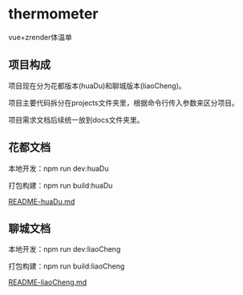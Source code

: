 # thermometer
vue+zrender体温单
## 项目构成
项目现在分为花都版本(huaDu)和聊城版本(liaoCheng)。

项目主要代码拆分在projects文件夹里，根据命令行传入参数来区分项目。

项目需求文档后续统一放到docs文件夹里。

## 花都文档
本地开发：npm run dev:huaDu

打包构建：npm run build:huaDu

[README-huaDu.md](./README-huaDu.md)

## 聊城文档
本地开发：npm run dev:liaoCheng

打包构建：npm run build:liaoCheng

[README-liaoCheng.md](./README-liaoCheng.md)
